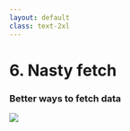 ```yaml
---
layout: default
class: text-2xl
---
```


# 6. Nasty **fetch**
### Better ways to **fetch** data

<img src="/images/04-situation-06-01.png" class="code h-full m-auto" />

